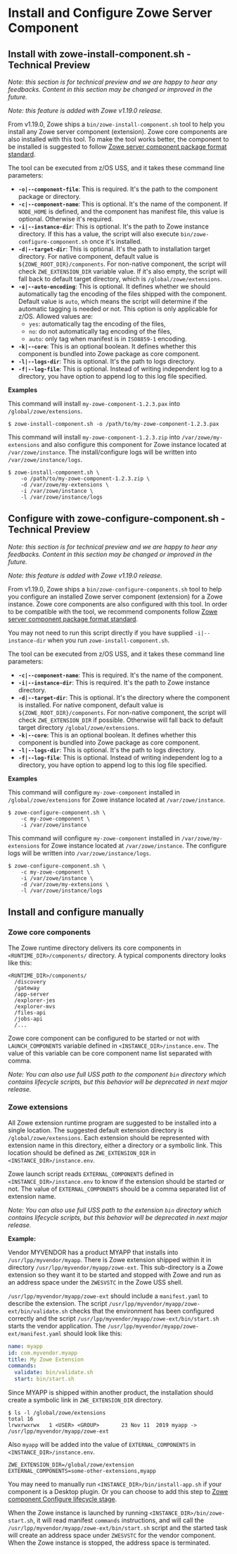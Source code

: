 # Install and Configure Zowe Server Component

## Install with zowe-install-component.sh - Technical Preview

<Badge text="Technical Preview"/>

_Note: this section is for technical preview and we are happy to hear any feedbacks. Content in this section may be changed or improved in the future._

_Note: this feature is added with Zowe v1.19.0 release._

From v1.19.0, Zowe ships a `bin/zowe-install-component.sh` tool to help you install any Zowe server component (extension). Zowe core components are also installed with this tool. To make the tool works better, the component to be installed is suggested to follow [Zowe server component package format standard](packaging-zos-extensions.md#zowe-server-component-package-format).

The tool can be executed from z/OS USS, and it takes these command line parameters:

- **`-o|--component-file`**: This is required. It's the path to the component package or directory.
- **`-c|--component-name`**: This is optional. It's the name of the component. If `NODE_HOME` is defined, and the component has manifest file, this value is optional. Otherwise it's required.
- **`-i|--instance-dir`**: This is optional. It's the path to Zowe instance directory. If this has a value, the script will also execute `bin/zowe-configure-component.sh` once it's installed.
- **`-d|--target-dir`**: This is optional. It's the path to installation target directory. For native component, default value is `${ZOWE_ROOT_DIR}/components`. For non-native component, the script will check `ZWE_EXTENSION_DIR` variable value. If it's also empty, the script will fall back to default target directory, which is `/global/zowe/extensions`.
- **`-e|--auto-encoding`**: This is optional. It defines whether we should automatically tag the encoding of the files shipped with the component. Default value is `auto`, which means the script will determine if the automatic tagging is needed or not. This option is only applicable for z/OS. Allowed values are:
  * `yes`: automatically tag the encoding of the files,
  * `no`: do not automatically tag encoding of the files,
  * `auto`: only tag when manifest is in `ISO8859-1` encoding.
- **`-k|--core`**: This is an optional boolean. It defines whether this component is bundled into Zowe package as core component.
- **`-l|--logs-dir`**: This is optional. It's the path to logs directory.
- **`-f|--log-file`**: This is optional. Instead of writing independent log to a directory, you have option to append log to this log file specified.

**Examples**

This command will install `my-zowe-component-1.2.3.pax` into `/global/zowe/extensions`.

```
$ zowe-install-component.sh -o /path/to/my-zowe-component-1.2.3.pax
```

This command will install `my-zowe-component-1.2.3.zip` into `/var/zowe/my-extensions` and also configure this component for Zowe instance located at `/var/zowe/instance`. The install/configure logs will be written into `/var/zowe/instance/logs`.

```
$ zowe-install-component.sh \
    -o /path/to/my-zowe-component-1.2.3.zip \
    -d /var/zowe/my-extensions \
    -i /var/zowe/instance \
    -l /var/zowe/instance/logs
```

## Configure with zowe-configure-component.sh - Technical Preview

<Badge text="Technical Preview"/>

_Note: this section is for technical preview and we are happy to hear any feedbacks. Content in this section may be changed or improved in the future._

_Note: this feature is added with Zowe v1.19.0 release._

From v1.19.0, Zowe ships a `bin/zowe-configure-components.sh` tool to help you configure an installed Zowe server component (extension) for a Zowe instance. Zowe core components are also configured with this tool. In order to be compatible with the tool, we recommend components follow [Zowe server component package format standard](packaging-zos-extensions.md#zowe-server-component-package-format).

You may not need to run this script directly if you have supplied `-i|--instance-dir` when you run `zowe-install-component.sh`.

The tool can be executed from z/OS USS, and it takes these command line parameters:

- **`-c|--component-name`**: This is required. It's the name of the component.
- **`-i|--instance-dir`**: This is required. It's the path to Zowe instance directory.
- **`-d|--target-dir`**: This is optional. It's the directory where the component is installed. For native component, default value is `${ZOWE_ROOT_DIR}/components`. For non-native component, the script will check `ZWE_EXTENSION_DIR` if possible. Otherwise will fall back to default target directory `/global/zowe/extensions`.
- **`-k|--core`**: This is an optional boolean. It defines whether this component is bundled into Zowe package as core component.
- **`-l|--logs-dir`**: This is optional. It's the path to logs directory.
- **`-f|--log-file`**: This is optional. Instead of writing independent log to a directory, you have option to append log to this log file specified.

**Examples**

This command will configure `my-zowe-component` installed in `/global/zowe/extensions` for Zowe instance located at `/var/zowe/instance`.

```
$ zowe-configure-component.sh \
    -c my-zowe-component \
    -i /var/zowe/instance
```

This command will configure `my-zowe-component` installed in `/var/zowe/my-extensions` for Zowe instance located at `/var/zowe/instance`. The configure logs will be written into `/var/zowe/instance/logs`.

```
$ zowe-configure-component.sh \
    -c my-zowe-component \
    -i /var/zowe/instance \
    -d /var/zowe/my-extensions \
    -l /var/zowe/instance/logs
```

## Install and configure manually

### Zowe core components

The Zowe runtime directory delivers its core components in `<RUNTIME_DIR>/components/` directory. A typical components directory looks like this:

```
<RUNTIME_DIR>/components/
  /discovery
  /gateway
  /app-server
  /explorer-jes
  /explorer-mvs
  /files-api
  /jobs-api
  /...
```

Zowe core component can be configured to be started or not with `LAUNCH_COMPONENTS` variable defined in `<INSTANCE_DIR>/instance.env`. The value of this variable can be core component name list separated with comma.

_Note: You can also use full USS path to the component `bin` directory which contains lifecycle scripts, but this behavior will be deprecated in next major release._

### Zowe extensions

All Zowe extension runtime program are suggested to be installed into a single location. The suggested default extension directory is `/global/zowe/extensions`. Each extension should be represented with extension name in this directory, either a directory or a symbolic link. This location should be defined as `ZWE_EXTENSION_DIR` in `<INSTANCE_DIR>/instance.env`.

Zowe launch script reads `EXTERNAL_COMPONENTS` defined in `<INSTANCE_DIR>/instance.env` to know if the extension should be started or not. The value of `EXTERNAL_COMPONENTS` should be a comma separated list of extension name.

_Note: You can also use full USS path to the extension `bin` directory which contains lifecycle scripts, but this behavior will be deprecated in next major release._

**Example:**

Vendor MYVENDOR has a product MYAPP that installs into `/usr/lpp/myvendor/myapp`. There is Zowe extension shipped within it in directory `/usr/lpp/myvendor/myapp/zowe-ext`. This sub-directory is a Zowe extension so they want it to be started and stopped with Zowe and run as an address space under the `ZWESVSTC` in the Zowe USS shell.   

`/usr/lpp/myvendor/myapp/zowe-ext` should include a `manifest.yaml` to describe the extension. The script `/usr/lpp/myvendor/myapp/zowe-ext/bin/validate.sh` checks that the environment has been configured correctly and the script `/usr/lpp/myvendor/myapp/zowe-ext/bin/start.sh` starts the vendor application. The `/usr/lpp/myvendor/myapp/zowe-ext/manifest.yaml` should look like this:

```yaml
name: myapp
id: com.myvendor.myapp
title: My Zowe Extension
commands:
  validate: bin/validate.sh
  start: bin/start.sh
```

Since MYAPP is shipped within another product, the installation should create a symbolic link in `ZWE_EXTENSION_DIR` directory.

```
$ ls -l /global/zowe/extensions
total 16
lrwxrwxrwx   1 <USER> <GROUP>       23 Nov 11  2019 myapp -> /usr/lpp/myvendor/myapp/zowe-ext
```

Also `myapp` will be added into the value of `EXTERNAL_COMPONENTS` in `<INSTANCE_DIR>/instance.env`.

```
ZWE_EXTENSION_DIR=/global/zowe/extension
EXTERNAL_COMPONENTS=some-other-extensions,myapp
```

You may need to manually run `<INSTANCE_DIR>/bin/install-app.sh` if your component is a Desktop plugin. Or you can choose to add this step to [Zowe component Configure lifecycle stage](lifecycling-with-zwesvstc.md#configure).

When the Zowe instance is launched by running `<INSTANCE_DIR>/bin/zowe-start.sh`, it will read manifest `commands` instructions, and will call the `/usr/lpp/myvendor/myapp/zowe-ext/bin/start.sh` script and the started task will create an address space under `ZWESVSTC` for the vendor component.  When the Zowe instance is stopped, the address space is terminated.
